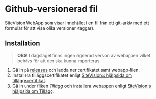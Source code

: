 # Github-versionerad fil

SiteVision WebApp som visar innehållet i en fil från ett git-arkiv med ett formulär för att visa olika versioner (taggar).

## Installation

> **OBS!** I dagsläget finns ingen signerad version av webappen vilket behövs för att den ska kunna importeras.

1. Gå in på [releases][releases] och ladda ner certifikatet samt webapp-filen.
2. Installera tilläggscertifikatet enligt [SiteVision:s hjälpsida om tilläggscertifikat][sitevision-help-addon-certificate].
3. Gå in under fliken *Tillägg* och installera webappen enligt [SiteVision:s hjälpsida om Tillägg][sitevision-help-addons].

[releases]: /releases
[sitevision-help-addon-certificate]: https://help.sitevision.se/SiteVision_4_0/12706341.html
[sitevision-help-addons]: https://help.sitevision.se/SiteVision_4_0/12705868.html
